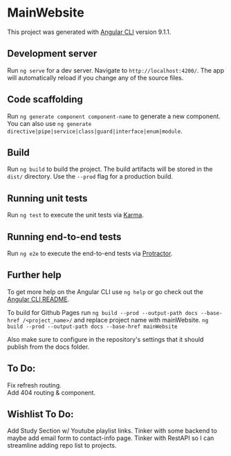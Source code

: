 # MainWebsite

This project was generated with [Angular CLI](https://github.com/angular/angular-cli) version 9.1.1.

## Development server

Run `ng serve` for a dev server. Navigate to `http://localhost:4200/`. The app will automatically reload if you change any of the source files.

## Code scaffolding

Run `ng generate component component-name` to generate a new component. You can also use `ng generate directive|pipe|service|class|guard|interface|enum|module`.

## Build

Run `ng build` to build the project. The build artifacts will be stored in the `dist/` directory. Use the `--prod` flag for a production build.

## Running unit tests

Run `ng test` to execute the unit tests via [Karma](https://karma-runner.github.io).

## Running end-to-end tests

Run `ng e2e` to execute the end-to-end tests via [Protractor](http://www.protractortest.org/).

## Further help

To get more help on the Angular CLI use `ng help` or go check out the [Angular CLI README](https://github.com/angular/angular-cli/blob/master/README.md).

To build for Github Pages run `ng build --prod --output-path docs --base-href /<project_name>/` and replace project name with mainWebsite. `ng build --prod --output-path docs --base-href mainWebsite`  

Also make sure to configure in the repository's settings that it should publish from the docs folder.  

## To Do:  

Fix refresh routing.  
Add 404 routing & component.

## Wishlist To Do:  

Add Study Section w/ Youtube playlist links.
Tinker with some backend to maybe add email form to contact-info page.
Tinker with RestAPI so I can streamline adding repo list to projects.